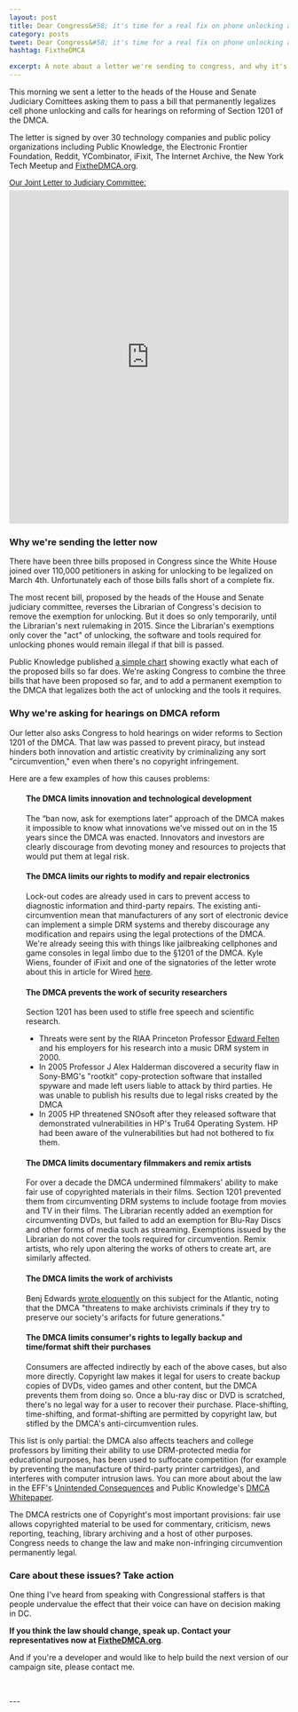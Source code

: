 ```yaml
---
layout: post
title: Dear Congress&#58; it's time for a real fix on phone unlocking and the DMCA
category: posts
tweet: Dear Congress&#58; it's time for a real fix on phone unlocking and the DMCA
hashtag: FixtheDMCA

excerpt: A note about a letter we're sending to congress, and why it's important that they act to pass a permanent exemption for unlocking and open hearings for DMCA reform.
---
```


This morning we sent a letter to the heads of the House and Senate Judiciary Comittees asking them to pass a bill that permanently legalizes cell phone unlocking and calls for hearings on reforming of Section 1201 of the DMCA.

The letter is signed by over 30 technology companies and public policy organizations including Public Knowledge, the Electronic Frontier Foundation, Reddit, YCombinator, iFixit, The Internet Archive, the New York Tech Meetup and <a href="http://fixthedmca.org" target="_blank">FixtheDMCA.org</a>.

<p  style=" margin: 12px auto 6px auto; font-family: Helvetica,Arial,Sans-serif; font-style: normal; font-variant: normal; font-weight: normal; font-size: 14px; line-height: normal; font-size-adjust: none; font-stretch: normal; -x-system-font: none; display: block;">   <a title="View Joint DMCA 1201 Reform Letter on Scribd" href="http://www.scribd.com/doc/132848653/Joint-DMCA-1201-Reform-Letter"  style="text-decoration: underline;" >Our Joint Letter to Judiciary Committee:</a></p><iframe class="scribd_iframe_embed" src="http://www.scribd.com/embeds/132848653/content?start_page=1&view_mode=scroll" data-auto-height="false" data-aspect-ratio="undefined" scrolling="no" id="doc_96705" width="100%" height="600" frameborder="0"></iframe>

### Why we're sending the letter now
There have been three bills proposed in Congress since the White House joined over 110,000 petitioners in asking for unlocking to be legalized on March 4th. Unfortunately each of those bills falls short of a complete fix. 

The most recent bill, proposed by the heads of the House and Senate judiciary committee, reverses the Librarian of Congress's decision to remove the exemption for unlocking. But it does so only temporarily, until the Librarian's next rulemaking in 2015. Since the Librarian's exemptions only cover the "act" of unlocking, the software and tools required for unlocking phones would remain illegal if that bill is passed.

Public Knowledge published <a href="http://publicknowledge.org/blog/quick-guide-current-phone-unlocking-bills" target="_blank">a simple chart</a> showing exactly what each of the proposed bills so far does. We're asking Congress to combine the three bills that have been proposed so far, and to add a permanent exemption to the DMCA that legalizes both the act of unlocking and the tools it requires.

### Why we're asking for hearings on DMCA reform
Our letter also asks Congress to hold hearings on wider reforms to Section 1201 of the DMCA. That law was passed to prevent piracy, but instead hinders both innovation and artistic creativity by criminalizing any sort "circumvention," even when there's no copyright infringement. 

Here are a few examples of how this causes problems:

<div style = "padding-left:30px;">

<p><h4>The DMCA limits innovation and technological development</h4>
The “ban now, ask for exemptions later” approach of the DMCA makes it impossible to know what innovations we've missed out on in the 15 years since the DMCA was enacted. Innovators and investors are clearly discourage from devoting money and resources to projects that would put them at legal risk. </p>

<p><h4>The DMCA limits our rights to modify and repair electronics</h4>
Lock-out codes are already used in cars to prevent access to diagnostic information and third-party repairs. The existing anti-circumvention mean that manufacturers of any sort of electronic device can implement a simple DRM systems and thereby discourage any modification and repairs using the legal protections of the DMCA. We're already seeing this with things like jailbreaking cellphones and game consoles in legal limbo due to the §1201 of the DMCA. Kyle Wiens, founder of iFixit and one of the signatories of the letter wrote about this in article for Wired <a href="http://www.wired.com/opinion/2013/03/you-dont-own-your-cellphones-or-your-cars/">here</a>.</p>

<p>
	<h4>The DMCA prevents the work of security researchers</h4>
	Section 1201 has been used to stifle free speech and scientific research. 
	<ul>
		<li>Threats were sent by the RIAA Princeton Professor <a href="http://en.wikipedia.org/wiki/Edward_Felten" target="_blank">Edward Felten</a> and his employers for his research into a music DRM system in 2000. </li>
		<li>In 2005 Professor J Alex Halderman discovered a security flaw in Sony-BMG's "rootkit" copy-protection software that installed spyware and made left users liable to attack by third parties. He was unable to publish his results due to legal risks created by the DMCA</li>
		<li>In 2005 HP threatened SNOsoft after they released software that demonstrated vulnerabilities in HP's Tru64 Operating System. HP had been aware of the vulnerabilities but had not bothered to fix them.</li>
	</ul>
</p>

<p><h4>The DMCA limits documentary filmmakers and remix artists</strong></h4>
For over a decade the DMCA undermined filmmakers' ability to make fair use of copyrighted materials in their films. Section 1201 prevented them from circumventing DRM systems to include footage from movies and TV in their films. The Librarian recently added an exemption for circumventing DVDs, but failed to add an exemption for Blu-Ray Discs and other forms of media such as streaming. Exemptions issued by the Librarian do not cover the tools required for circumvention. Remix artists, who rely upon altering the works of others to create art, are similarly affected.</p>

<p><h4>The DMCA limits the work of archivists</strong></h4>
Benj Edwards <a href="http://www.theatlantic.com/technology/archive/13/03/the-copyright-rule-we-need-to-repeal-if-we-want-to-preserve-our-cultural-heritage/274049/"target="_blank">wrote eloquently</a> on this subject for the Atlantic, noting that the DMCA "threatens to make archivists criminals if they try to preserve our society's arifacts for future generations."</p>

<p><h4>The DMCA limits consumer's rights to legally backup and time/format shift their purchases</strong></h4>
Consumers are affected indirectly by each of the above cases, but also more directly. Copyright law makes it legal for users to create backup copies of DVDs, video games and other content, but the DMCA prevents them from doing so. Once a blu-ray disc or DVD is scratched, there's no legal way for a user to recover their purchase. Place-shifting, time-shifting, and format-shifting are permitted by copyright law, but stifled by the DMCA's anti-circumvention rules.</p>

</div>

This list is only partial: the DMCA also affects teachers and college professors by limiting their ability to use DRM-protected media for educational purposes, has been used to suffocate competition (for example by preventing the manufacture of third-party printer cartridges), and interferes with computer intrusion laws. You can more about about the law in the EFF's <a href="https://www.eff.org/wp/unintended-consequences-under-dmca" target="_blank">Unintended Consequences</a> and Public Knowledge's <a href="http://www.publicknowledge.org/section-3-whitepaper-1201" target="_blank">DMCA Whitepaper</a>.

The DMCA restricts one of Copyright's most important provisions: fair use allows copyrighted material to be used for commentary, criticism, news reporting, teaching, library archiving and a host of other purposes. Congress needs to change the law and make non-infringing circumvention permanently legal.

### Care about these issues? Take action

One thing I've heard from speaking with Congressional staffers is that people undervalue the effect that their voice can have on decision making in DC. 

**If you think the law should change, speak up. Contact your representatives now at [FixtheDMCA.org](http://fixthedmca.org)**. 

And if you're a developer and would like to help build the next version of our campaign site, please contact me.

<p>&nbsp;</p>
---